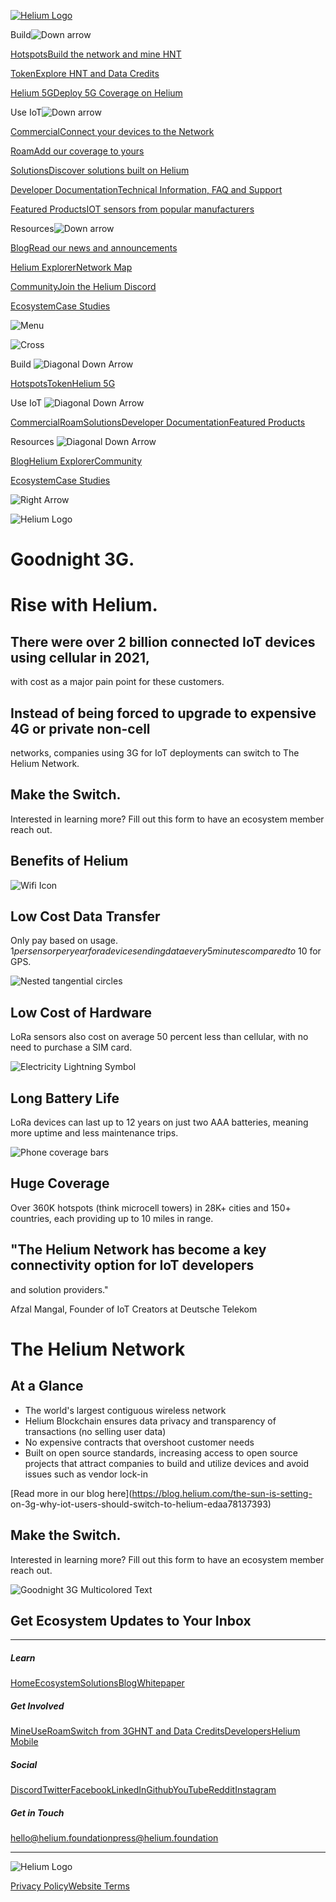 [![Helium Logo](/_next/static/media/logosymbol.e32f55d5.svg)](/)

Build![Down arrow](/_next/static/media/navarrow.68f4a5a0.svg)

[HotspotsBuild the network and mine HNT](/mine)

[TokenExplore HNT and Data Credits](/token)

[Helium 5GDeploy 5G Coverage on Helium](/5G)

Use IoT![Down arrow](/_next/static/media/navarrow.68f4a5a0.svg)

[CommercialConnect your devices to the Network](/commercial)

[RoamAdd our coverage to yours](/roam)

[SolutionsDiscover solutions built on Helium](/solutions)

[Developer DocumentationTechnical Information, FAQ and
Support](https://docs.helium.com)

[Featured ProductsIOT sensors from popular manufacturers](/featured-products)

Resources![Down arrow](/_next/static/media/navarrow.68f4a5a0.svg)

[BlogRead our news and announcements](https://blog.helium.com)

[Helium ExplorerNetwork Map](https://explorer.helium.com)

[CommunityJoin the Helium Discord](https://discord.gg/helium)

[Ecosystem](/ecosystem)[Case Studies](/stories)

![Menu](/_next/static/media/menuwhite.97522b9f.svg)

![Cross](/_next/static/media/cross.97e56514.svg)

Build ![Diagonal Down Arrow](/_next/static/media/dropdownarrow.10ee975b.svg)

[Hotspots](/mine)[Token](/token)[Helium 5G](/5G)

Use IoT ![Diagonal Down Arrow](/_next/static/media/dropdownarrow.10ee975b.svg)

[Commercial](/commercial)[Roam](/roam)[Solutions](/solutions)[Developer
Documentation](https://docs.helium.com)[Featured Products](/featured-products)

Resources ![Diagonal Down
Arrow](/_next/static/media/dropdownarrow.10ee975b.svg)

[Blog](https://blog.helium.com)[Helium
Explorer](https://explorer.helium.com)[Community](https://discord.gg/helium)

[Ecosystem](/ecosystem)[Case Studies](/stories)

![Right Arrow](/_next/static/media/arrow.f82c21c0.svg)

![Helium Logo](/_next/static/media/whiteroundel.7d0bd44f.svg)

# Goodnight 3G.

# Rise with Helium.

## There were over 2 billion connected IoT devices using cellular in 2021,
with cost as a major pain point for these customers.

## Instead of being forced to upgrade to expensive 4G or private non-cell
networks, companies using 3G for IoT deployments can switch to The Helium
Network.

## Make the Switch.

Interested in learning more? Fill out this form to have an ecosystem member
reach out.

## Benefits of Helium

![Wifi Icon](/_next/static/media/1lowcost.986b3c2f.svg)

## Low Cost Data Transfer

Only pay based on usage. $1 per sensor per year for a device sending data
every 5 minutes compared to ~$10 for GPS.

![Nested tangential circles](/_next/static/media/2lowcost.ff9fb2bf.svg)

## Low Cost of Hardware

LoRa sensors also cost on average 50 percent less than cellular, with no need
to purchase a SIM card.

![Electricity Lightning Symbol](/_next/static/media/3battery.2f6c7461.svg)

## Long Battery Life

LoRa devices can last up to 12 years on just two AAA batteries, meaning more
uptime and less maintenance trips.

![Phone coverage bars](/_next/static/media/4coverage.400d62ea.svg)

## Huge Coverage

Over 360K hotspots (think microcell towers) in 28K+ cities and 150+ countries,
each providing up to 10 miles in range.

## "The Helium Network has become a key connectivity option for IoT developers
and solution providers."

Afzal Mangal, Founder of IoT Creators at Deutsche Telekom

[](https://explorer.helium.com)

# The Helium Network

## At a Glance

  * The world's largest contiguous wireless network 
  * Helium Blockchain ensures data privacy and transparency of transactions (no selling user data)
  * No expensive contracts that overshoot customer needs
  * Built on open source standards, increasing access to open source projects that attract companies to build and utilize devices and avoid issues such as vendor lock-in

[Read more in our blog here](https://blog.helium.com/the-sun-is-setting-
on-3g-why-iot-users-should-switch-to-helium-edaa78137393)

## Make the Switch.

Interested in learning more? Fill out this form to have an ecosystem member
reach out.

![Goodnight 3G Multicolored Text](/_next/static/media/goodnight.0e00a76e.svg)

## Get Ecosystem Updates to Your Inbox

* * *

##### Learn

[Home](/)[Ecosystem](/ecosystem)[Solutions](/solutions)[Blog](https://blog.helium.com)[Whitepaper](http://whitepaper.helium.com)

##### Get Involved

[Mine](/mine)[Use](/commercial)[Roam](/roam)[Switch from 3G](/switch)[HNT and
Data Credits](/token)[Developers](https://docs.helium.com)[Helium Mobile](/5G)

##### Social

[Discord](https://discord.gg/helium)[Twitter](https://twitter.com/helium)[Facebook](https://www.facebook.com/heliumsystems)[LinkedIn](https://www.linkedin.com/company/heliuminc)[Github](https://github.com/helium)[YouTube](https://www.youtube.com/c/HeliumInc)[Reddit](https://www.reddit.com/r/HeliumNetwork)[Instagram](https://www.instagram.com/helium/)

##### Get in Touch

[hello@helium.foundation](mailto:hello@helium.foundation)[press@helium.foundation](mailto:press@helium.foundation)

* * *

![Helium Logo](/_next/static/media/logo-horizontalwhite.ecf69e9c.svg)

[Privacy Policy](/privacy)[Website Terms](/website-terms)

